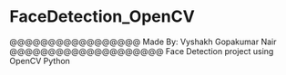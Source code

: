 # FaceDetection_OpenCV
@@@@@@@@@@@@@@@@@ Made By: Vyshakh Gopakumar Nair @@@@@@@@@@@@@@@@@@@@
Face Detection project using OpenCV Python
